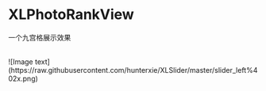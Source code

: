 # XLPhotoRankView
一个九宫格展示效果

<br>
![Image text](https://raw.githubusercontent.com/hunterxie/XLSlider/master/slider_left%402x.png)
